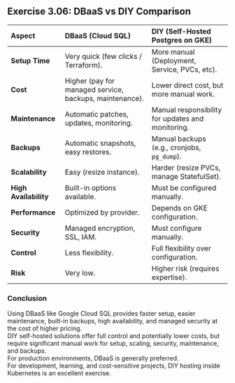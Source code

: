 ## Exercise 3.06: DBaaS vs DIY Comparison

| Aspect | DBaaS (Cloud SQL) | DIY (Self-Hosted Postgres on GKE) |
|:------|:------------------|:-------------------------------|
| **Setup Time** | Very quick (few clicks / Terraform). | More manual (Deployment, Service, PVCs, etc). |
| **Cost** | Higher (pay for managed service, backups, maintenance). | Lower direct cost, but more manual work. |
| **Maintenance** | Automatic patches, updates, monitoring. | Manual responsibility for updates and monitoring. |
| **Backups** | Automatic snapshots, easy restores. | Manual backups (e.g., cronjobs, `pg_dump`). |
| **Scalability** | Easy (resize instance). | Harder (resize PVCs, manage StatefulSet). |
| **High Availability** | Built-in options available. | Must be configured manually. |
| **Performance** | Optimized by provider. | Depends on GKE configuration. |
| **Security** | Managed encryption, SSL, IAM. | Must configure manually. |
| **Control** | Less flexibility. | Full flexibility over configuration. |
| **Risk** | Very low. | Higher risk (requires expertise). |

### Conclusion

Using DBaaS like Google Cloud SQL provides faster setup, easier maintenance, built-in backups, high availability, and managed security at the cost of higher pricing.  
DIY self-hosted solutions offer full control and potentially lower costs, but require significant manual work for setup, scaling, security, maintenance, and backups.  
For production environments, DBaaS is generally preferred.  
For development, learning, and cost-sensitive projects, DIY hosting inside Kubernetes is an excellent exercise.
